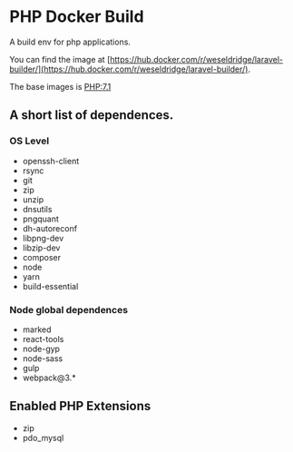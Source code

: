 # PHP Docker Build

A build env for php applications. 

You can find the image at [https://hub.docker.com/r/weseldridge/laravel-builder/](https://hub.docker.com/r/weseldridge/laravel-builder/).

The base images is [PHP:7.1](https://hub.docker.com/_/php/)

## A short list of dependences.

### OS Level

- openssh-client
- rsync
- git
- zip
- unzip
- dnsutils
- pngquant
- dh-autoreconf
- libpng-dev
- libzip-dev
- composer
- node
- yarn
- build-essential

### Node global dependences

- marked
- react-tools
- node-gyp
- node-sass
- gulp
- webpack@3.*

## Enabled PHP Extensions 

- zip
- pdo_mysql